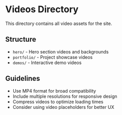 # Videos Directory

This directory contains all video assets for the site.

## Structure
- `hero/` - Hero section videos and backgrounds
- `portfolio/` - Project showcase videos
- `demos/` - Interactive demo videos

## Guidelines
- Use MP4 format for broad compatibility
- Include multiple resolutions for responsive design
- Compress videos to optimize loading times
- Consider using video placeholders for better UX
